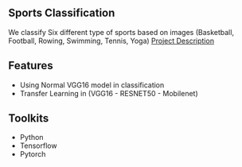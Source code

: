 ## Sports Classification

We classify Six different type of sports based on images (Basketball, Football, Rowing, Swimming, Tennis, Yoga)
[Project Description](Documentation)

## Features

- Using Normal VGG16 model in classification
- Transfer Learning in (VGG16 - RESNET50 - Mobilenet)

## Toolkits

- Python
- Tensorflow
- Pytorch